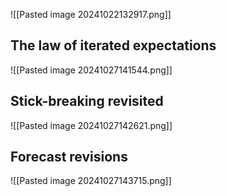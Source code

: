 ![[Pasted image 20241022132917.png]]
## The law of iterated expectations
![[Pasted image 20241027141544.png]]
## Stick-breaking revisited
![[Pasted image 20241027142621.png]]
## Forecast revisions
![[Pasted image 20241027143715.png]]
